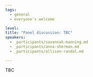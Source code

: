 ```yaml
---
tags:
  - general
  - everyone's welcome

level:
title: "Panel discussion: TBC"
speakers:
  - _participants/savannah-manning.md
  - _participants/anna-sherman.md
  - _participants/allison-randal.md

---
```

TBC

